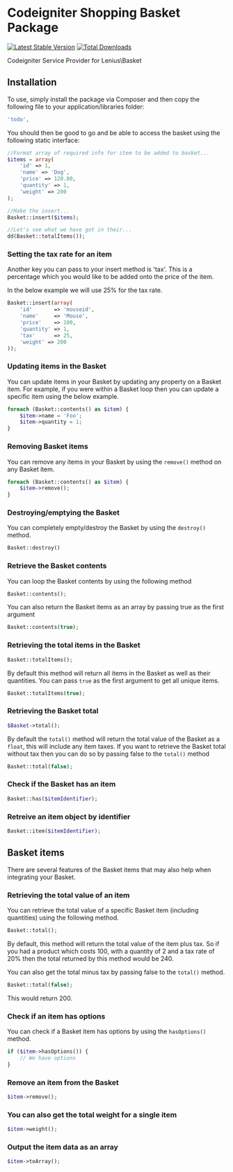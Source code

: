 Codeigniter Shopping Basket Package
============

[![Latest Stable Version](https://poser.pugx.org/Lenius/codeigniter-basket/v/stable.svg)](https://packagist.org/packages/Lenius/codeigniter-basket) [![Total Downloads](https://poser.pugx.org/Lenius/codeigniter-basket/downloads.svg)](https://packagist.org/packages/Lenius/codeigniter-basket)

Codeigniter Service Provider for Lenius\Basket

Installation
---

To use, simply install the package via Composer and then copy the following file to your application/libraries folder:

```php
'todo',
```

You should then be good to go and be able to access the basket using the following static interface:

```php
//Format array of required info for item to be added to basket...
$items = array(
	'id' => 1,
	'name' => 'Dog',
	'price' => 120.00,
	'quantity' => 1,
    'weight' => 200
);

//Make the insert...
Basket::insert($items);

//Let's see what we have got in their...
dd(Basket::totalItems());
```

### Setting the tax rate for an item
Another key you can pass to your insert method is 'tax'. This is a percentage which you would like to be added onto
the price of the item.

In the below example we will use 25% for the tax rate.

```php
Basket::insert(array(
    'id'       => 'mouseid',
    'name'     => 'Mouse',
    'price'    => 100,
    'quantity' => 1,
    'tax'      => 25,
    'weight' => 200
));
```

### Updating items in the Basket
You can update items in your Basket by updating any property on a Basket item. For example, if you were within a
Basket loop then you can update a specific item using the below example.
```php
foreach (Basket::contents() as $item) {
    $item->name = 'Foo';
    $item->quantity = 1;
}
```

### Removing Basket items
You can remove any items in your Basket by using the ```remove()``` method on any Basket item.
```php
foreach (Basket::contents() as $item) {
    $item->remove();
}
```

### Destroying/emptying the Basket
You can completely empty/destroy the Basket by using the ```destroy()``` method.
```php
Basket::destroy()
```

### Retrieve the Basket contents
You can loop the Basket contents by using the following method
```php
Basket::contents();
```

You can also return the Basket items as an array by passing true as the first argument
```php
Basket::contents(true);
```

### Retrieving the total items in the Basket
```php
Basket::totalItems();
```

By default this method will return all items in the Basket as well as their quantities. You can pass ```true```
as the first argument to get all unique items.
```php
Basket::totalItems(true);
```

### Retrieving the Basket total
```php
$Basket->total();
```

By default the ```total()``` method will return the total value of the Basket as a ```float```, this will include
any item taxes. If you want to retrieve the Basket total without tax then you can do so by passing false to the
```total()``` method
```php
Basket::total(false);
```

### Check if the Basket has an item
```php
Basket::has($itemIdentifier);
```

### Retreive an item object by identifier
```php
Basket::item($itemIdentifier);
```

## Basket items
There are several features of the Basket items that may also help when integrating your Basket.

### Retrieving the total value of an item
You can retrieve the total value of a specific Basket item (including quantities) using the following method.
```php
Basket::total();
```

By default, this method will return the total value of the item plus tax. So if you had a product which costs 100,
with a quantity of 2 and a tax rate of 20% then the total returned by this method would be 240.

You can also get the total minus tax by passing false to the ```total()``` method.
```php
Basket::total(false);
```

This would return 200.

### Check if an item has options
You can check if a Basket item has options by using the ```hasOptions()``` method.

```php
if ($item->hasOptions()) {
    // We have options
}
```

### Remove an item from the Basket
```php
$item->remove();
```

### You can also get the total weight for a single item
```php
$item->weight();
```

### Output the item data as an array
```php
$item->toArray();
```
